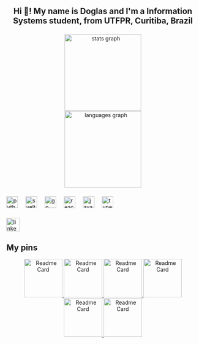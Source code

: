 <h2 align="center">Hi 👋! My name is Doglas and I'm a Information Systems student, from UTFPR, Curitiba, Brazil</h2>

###

<div align="center">
  <img src="https://github-readme-stats.vercel.app/api?username=DoglasRocha&show_icons=true&theme=dark" height="200" alt="stats graph"  />
  <br>
  <img src="https://github-readme-stats.vercel.app/api/top-langs/?username=DoglasRocha&theme=dark&hide=Jupyter%20Notebook&langs_count=8&layout=compact" height="200" alt="languages graph"  />
</div>

###

<div align="left">
  <img src="https://cdn.jsdelivr.net/gh/devicons/devicon/icons/python/python-original.svg" height="30" alt="python logo"  />
  <img width="12" />
  <img src="https://cdn.jsdelivr.net/gh/devicons/devicon/icons/svelte/svelte-original.svg" height="30" alt="svelte logo"  />
  <img width="12" />
  <img src="https://cdn.jsdelivr.net/gh/devicons/devicon/icons/go/go-original.svg" height="30" alt="go logo"  />
  <img width="12" />
  <img src="https://cdn.jsdelivr.net/gh/devicons/devicon/icons/react/react-original.svg" height="30" alt="react logo"  />
  <img width="12" />
  <img src="https://cdn.jsdelivr.net/gh/devicons/devicon/icons/javascript/javascript-original.svg" height="30" alt="javascript logo"  />
  <img width="12" />
  <img src="https://cdn.jsdelivr.net/gh/devicons/devicon/icons/typescript/typescript-original.svg" height="30" alt="typescript logo"  />
</div>

###

<div align="left">
  <a href="https://www.linkedin.com/in/doglas-rocha/" target="_blank">
    <img src="https://img.shields.io/static/v1?message=LinkedIn&logo=linkedin&label=&color=0077B5&logoColor=white&labelColor=&style=for-the-badge" height="35" alt="linkedin logo"  />
  </a>
</div>

###

<!--# Hello! 👋

👨‍🎓 - I am Doglas, I am studying Information Systems at UTFPR!

* I know the basics of various languages, like Python, JavaScript, C, Go, C#, but my main goal is to learn about AI.

* But I like BackEnd development a lot!

* I built a game called World War 1.5, an obvious war game. It is very simple, looks like an arcade,
but I loved to develop it!

You can find me here: <a href="https://www.linkedin.com/in/doglas-rocha/" target="_blank">LinkedIn</a>

## My GitHub Stats

[![Doglas GitHub stats](https://github-readme-stats.vercel.app/api?username=DoglasRocha&show_icons=true&theme=dark)](https://github.com/DoglasRocha)
[![Doglas Most Used Languages](https://github-readme-stats.vercel.app/api/top-langs/?username=DoglasRocha&theme=dark&hide=Jupyter%20Notebook&langs_count=8&layout=compact)](https://github.com/DoglasRocha)
-->
  
## My pins
<div align="center">
  
  <a href="https://github.com/DoglasRocha/biblioteca-a23">
    <img height="100" src="https://github-readme-stats.vercel.app/api/pin/?username=DoglasRocha&amp;repo=biblioteca-a23&amp;theme=dark" alt="Readme Card">
  </a>
  <a href="https://github.com/DoglasRocha/WW_1.5_game">
    <img height="100" src="https://github-readme-stats.vercel.app/api/pin/?username=DoglasRocha&amp;repo=WW_1.5_game&amp;theme=dark" alt="Readme Card">
  </a>
  <a href="https://github.com/DoglasRocha/jogo-tecnicas-programacao">
    <img height="100" src="https://github-readme-stats.vercel.app/api/pin/?username=DoglasRocha&amp;repo=jogo-tecnicas-programacao&amp;theme=dark" alt="Readme Card">
  </a>
  <a href="https://github.com/DoglasRocha/indicadores-dominancia-f1">
    <img height="100" src="https://github-readme-stats.vercel.app/api/pin/?username=DoglasRocha&amp;repo=indicadores-dominancia-f1&amp;theme=dark" alt="Readme Card">
  </a>
  <a href="https://github.com/DoglasRocha/f1-data-explorer">
    <img height="100" src="https://github-readme-stats.vercel.app/api/pin/?username=DoglasRocha&amp;repo=f1-data-explorer&amp;theme=dark" alt="Readme Card">
  </a>
  <a href="https://github.com/DoglasRocha/corrigidor-enem">
    <img height="100" src="https://github-readme-stats.vercel.app/api/pin/?username=DoglasRocha&amp;repo=corrigidor-enem&amp;theme=dark" alt="Readme Card">
  </a>

</div>

<!--
**DoglasRocha/DoglasRocha** is a ✨ _special_ ✨ repository because its `README.md` (this file) appears on your GitHub profile.

Here are some ideas to get you started:

- 🔭 I’m currently working on ...
- 🌱 I’m currently learning ...
- 👯 I’m looking to collaborate on ...
- 🤔 I’m looking for help with ...
- 💬 Ask me about ...
- 📫 How to reach me: ...
- 😄 Pronouns: ...
- ⚡ Fun fact: ...
-->

